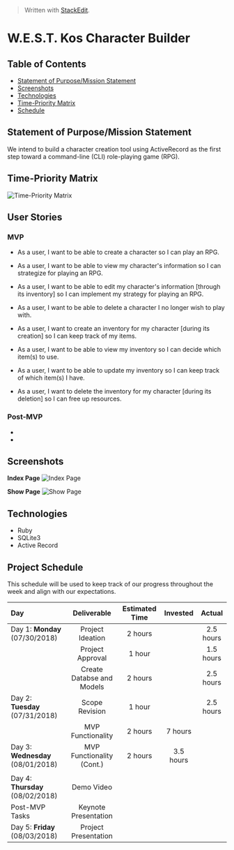 ﻿  

> Written with [StackEdit](https://stackedit.io/).
# **W.E.S.T. Kos Character Builder**

## Table of Contents
- [Statement of Purpose/Mission Statement](#purpose)
- [Screenshots](#screenshots)
- [Technologies](#technologies)
- [Time-Priority Matrix](#matrix)
- [Schedule](#schedule)


## Statement of Purpose/Mission Statement <a id="purpose"></a>
We intend to build a character creation tool using ActiveRecord as the first step toward a command-line (CLI) role-playing game (RPG).

## Time-Priority Matrix <a id="matrix"></a>
![Time-Priority Matrix](https://github.com/Tokuhisa1/west-kos-character-builder/blob/dev/time-priority-matrix.jpg?raw=true)

## User Stories
### MVP
- As a user, I want to be able to create a character so I can play an RPG.
- As a user, I want to be able to view my character's information so I can strategize for playing an RPG.
- As a user, I want to be able to edit my character's information [through its inventory] so I can implement my strategy for playing an RPG.
- As a user, I want to be able to delete a character I no longer wish to play with.

- As a user, I want to create an inventory for my character [during its creation] so I can keep track of my items.
- As a user, I want to be able to view my inventory so  I can decide which item(s) to use.
- As a user, I want to be able to update my inventory so I can keep track of which item(s) I have.
- As a user, I want to delete the inventory for my character [during its deletion] so I can free up resources.

### Post-MVP
-
-

## Screenshots <a id="screenshot"></a>
**Index Page**
![Index Page]()

**Show Page**
![Show Page]()

## Technologies <a id="technologies"></a>
 - Ruby
 - SQLite3
 - Active Record

## Project Schedule <a id="schedule"></a>

This schedule will be used to keep track of our progress throughout the week and align with our expectations.  

|                 Day                |        Deliverable        | Estimated Time | Invested  |  Actual   |
|:-----------------------------------|:-------------------------:|:--------------:|:---------:|:---------:|
|   Day 1: **Monday** (07/30/2018)   |      Project Ideation     |     2 hours    |           | 2.5 hours |
|                                    |      Project Approval     |     1 hour     |           | 1.5 hours |
|                                    | Create Databse and Models |     2 hours    |           | 2.5 hours |
|   Day 2: **Tuesday** (07/31/2018)  |       Scope Revision      |     1 hour     |           | 2.5 hours |
|                                    |     MVP Functionality     |     2 hours    |  7 hours  |           |
| Day 3: **Wednesday** (08/01/2018)  | MVP Functionality (Cont.) |     2 hours    | 3.5 hours |           |
|                                    |                           |                |           |           |
|  Day 4: **Thursday** (08/02/2018)  |        Demo Video         |                |           |           |
|           Post-MVP Tasks           |    Keynote Presentation   |                |           |           |
|   Day 5: **Friday** (08/03/2018)   |    Project Presentation   |                |           |           |
